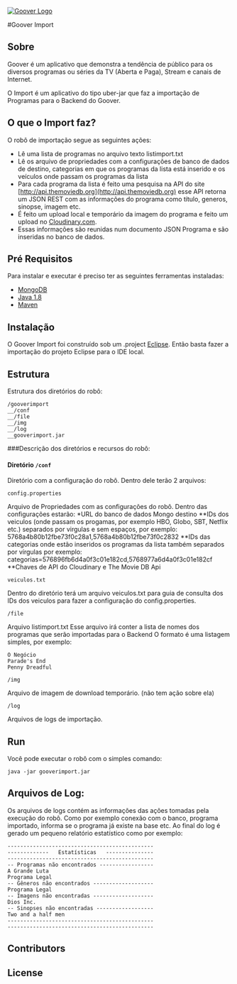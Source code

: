 [![Goover Logo](http://gooverbackend-gooverprd.rhcloud.com/images/logo.png)](http://www.gooverapp.com/)


#Goover Import

## Sobre

Goover é um aplicativo que demonstra a tendência de público para os diversos programas ou séries da TV (Aberta e Paga), Stream  e canais de Internet.

O Import é um aplicativo do tipo uber-jar que faz a importação de Programas para o Backend do Goover.

## O que o Import faz?

O robô de importação segue as seguintes ações:
* Lê uma lista de programas no arquivo texto listimport.txt
* Lê os arquivo de propriedades com a configurações de banco de dados de destino, categorias em que os programas da lista está inserido e os veículos onde passam os programas da lista
* Para cada programa da lista é feito uma pesquisa na API do site [http://api.themoviedb.org](http://api.themoviedb.org) esse API retorna um JSON REST com as informações do programa como título, generos, sinopse, imagem etc.
* É feito um upload local e temporário da imagem do programa e feito um upload no [Cloudinary.com](www.cloudinary.com).
* Essas informações são reunidas num documento JSON Programa e são inseridas no banco de dados.

## Pré Requisitos

Para instalar e executar é preciso ter as seguintes ferramentas instaladas:

* [MongoDB](www.mongodb.org)
* [Java 1.8](www.java.com)
* [Maven](www.maven.apache.org)

## Instalação

O Goover Import foi construído sob um .project [Eclipse](www.eclipse.org).
Então basta fazer a importação do projeto Eclipse para o IDE local.

## Estrutura

Estrutura dos diretórios do robô:

```
/gooverimport
__/conf
__/file
__/img
__/log
__gooverimport.jar
```

###Descrição dos diretórios e recursos do robô:


#### Diretório ```/conf```

Diretório com a configuração do robô. Dentro dele terão 2 arquivos:
```
config.properties
```
Arquivo de Propriedades com as configurações do robô.
Dentro das configurações estarão:
*URL do banco de dados Mongo destino
**IDs dos veiculos (onde passam os progamas, por exemplo HBO, Globo, SBT, Netflix etc.) separados por virgulas e sem espaços, por exemplo: 5768a4b80b12fbe73f0c28a1,5768a4b80b12fbe73f0c2832
**IDs das categorias onde estão inseridos os programas da lista também separados por vírgulas por exemplo: categorias=576896fb6d4a0f3c01e182cd,5768977a6d4a0f3c01e182cf
**Chaves de API do Cloudinary e The Movie DB Api
```
veiculos.txt
```
Dentro do diretório terá um arquivo veiculos.txt para guia de consulta dos IDs dos veiculos para fazer a configuração do config.properties.
	
```
/file
```
Arquivo listimport.txt
Esse arquivo irá conter a lista de nomes dos programas que serão importadas para o Backend
O formato é uma listagem simples, por exemplo:
```
O Negócio
Parade's End
Penny Dreadful
```

```
/img
```
Arquivo de imagem de download temporário. (não tem ação sobre ela)

```
/log
```
Arquivos de logs de importação.

## Run

Você pode executar o robô com o simples comando:

```
java -jar gooverimport.jar
```

## Arquivos de Log:

Os arquivos de logs contém as informações das ações tomadas pela execução do robô. Como por exemplo conexão com o banco, programa importado, informa se o programa já existe na base etc.
Ao final do log é gerado um pequeno relatório estatístico como por exemplo:

```
----------------------------------------------
-------------   Estatísticas   ---------------
----------------------------------------------
-- Programas não encontrados -----------------
A Grande Luta
Programa Legal
-- Gêneros não encontrados -------------------
Programa Legal
-- Imagens não encontradas -------------------
Dios Inc.
-- Sinopses não encontradas ------------------
Two and a half men
----------------------------------------------
----------------------------------------------
```

## Contributors



## License